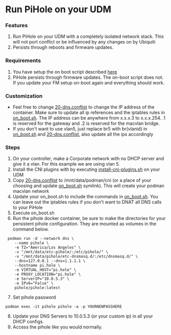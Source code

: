 # Run PiHole on your UDM

### Features
1. Run PiHole on your UDM with a completely isolated network stack.  This will not port conflict or be influenced by any changes on by Ubiquiti
2. Persists through reboots and firmware updates.

### Requirements
1. You have setup the on boot script described [here](https://github.com/boostchicken/udmpro-utilities/tree/master/on-boot-script)
2. PiHole persists through firmware updates. The on-boot script does not.  If you update your FM setup on-boot again and everything should work.

### Customization
* Feel free to change [20-dns.conflist](https://github.com/boostchicken/udm-utilities/blob/master/run-pihole/udm-files/20-dns.conflist) to change the IP address of the container. Make sure to update all ip references and the iptables rules in [on_boot.sh](https://github.com/boostchicken/udm-utilities/blob/master/run-pihole/udm-files/on_boot.sh).  The IP address can be anywhere from x.x.x.3 to x.x.x.254. .1 is reserved for the gateway and .2 is reserved for the macvlan bridge.
* If you don't want to use vlan5, just replace br5 with br(vlanid) in [on_boot.sh](https://github.com/boostchicken/udm-utilities/blob/master/run-pihole/udm-files/on_boot.sh) and [20-dns.conflist](https://github.com/boostchicken/udm-utilities/blob/master/run-pihole/udm-files/20-dns.conflist), also update all the ips accordingly

### Steps
1. On your controller, make a Corporate network with no DHCP server and give it a vlan. For this example we are using vlan 5.
2. Install the CNI plugins with by executing [install-cni-plugins.sh](https://github.com/boostchicken/udm-utilities/blob/master/run-pihole/install-cni-plugins.sh) on your UDM
3. Copy [20-dns.conflist](https://github.com/boostchicken/udm-utilities/blob/master/run-pihole/udm-files/20-dns.conflist) to /mnt/data/podman/cni (or a place of your choosing and update [on_boot.sh](https://github.com/boostchicken/udm-utilities/blob/master/run-pihole/udm-files/on_boot.sh) symlink).  This will create your podman macvlan network
4. Update your on_boot.sh to include the commands in [on_boot.sh](https://github.com/boostchicken/udm-utilities/blob/master/run-pihole/udm-files/on_boot.sh).  You can leave out the iptables rules if you don't want to DNAT all DNS calls to your PiHole
5. Execute on_boot.sh
6. Run the pihole docker container, be sure to make the directories for your persistent pihole configuration.  They are mounted as volumes in the command below.

```
 podman run -d --network dns \
    --name pihole \
    -e TZ="America/Los Angeles" \
    -v "/mnt/data/etc-pihole/:/etc/pihole/" \
    -v "/mnt/data/pihole/etc-dnsmasq.d/:/etc/dnsmasq.d/" \
    --dns=127.0.0.1 --dns=1.1.1.1 \
    --hostname pi.hole \
    -e VIRTUAL_HOST="pi.hole" \
    -e PROXY_LOCATION="pi.hole" \
    -e ServerIP="10.0.5.3" \
    -e IPv6="False" \
    pihole/pihole:latest
```

7. Set pihole password
```
podman exec -it pihole pihole -a -p YOURNEWPASSHERE
```
8. Update your DNS Servers to 10.0.5.3 (or your custom ip) in all your DHCP configs.
9. Access the pihole like you would normally.
